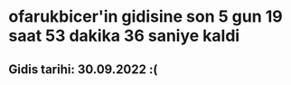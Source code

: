 # ofarukbicer'in gidisine son 5 gun 19 saat 53 dakika 36 saniye kaldi

## Gidis tarihi: 30.09.2022 :(